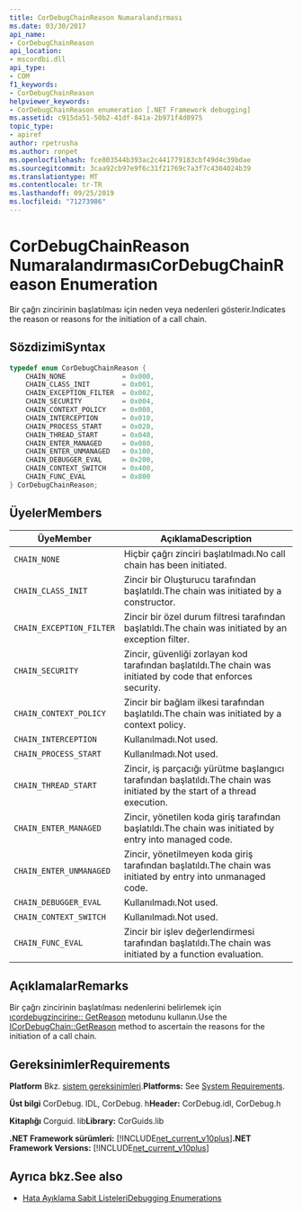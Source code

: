 ```yaml
---
title: CorDebugChainReason Numaralandırması
ms.date: 03/30/2017
api_name:
- CorDebugChainReason
api_location:
- mscordbi.dll
api_type:
- COM
f1_keywords:
- CorDebugChainReason
helpviewer_keywords:
- CorDebugChainReason enumeration [.NET Framework debugging]
ms.assetid: c915da51-50b2-41df-841a-2b971f4d0975
topic_type:
- apiref
author: rpetrusha
ms.author: ronpet
ms.openlocfilehash: fce803544b393ac2c441779183cbf49d4c39bdae
ms.sourcegitcommit: 3caa92cb97e9f6c31f21769c7a3f7c4304024b39
ms.translationtype: MT
ms.contentlocale: tr-TR
ms.lasthandoff: 09/25/2019
ms.locfileid: "71273986"
---
```

# <a name="cordebugchainreason-enumeration"></a><span data-ttu-id="9caa0-102">CorDebugChainReason Numaralandırması</span><span class="sxs-lookup"><span data-stu-id="9caa0-102">CorDebugChainReason Enumeration</span></span>
<span data-ttu-id="9caa0-103">Bir çağrı zincirinin başlatılması için neden veya nedenleri gösterir.</span><span class="sxs-lookup"><span data-stu-id="9caa0-103">Indicates the reason or reasons for the initiation of a call chain.</span></span>  
  
## <a name="syntax"></a><span data-ttu-id="9caa0-104">Sözdizimi</span><span class="sxs-lookup"><span data-stu-id="9caa0-104">Syntax</span></span>  
  
```cpp  
typedef enum CorDebugChainReason {  
    CHAIN_NONE              = 0x000,  
    CHAIN_CLASS_INIT        = 0x001,  
    CHAIN_EXCEPTION_FILTER  = 0x002,  
    CHAIN_SECURITY          = 0x004,  
    CHAIN_CONTEXT_POLICY    = 0x008,  
    CHAIN_INTERCEPTION      = 0x010,  
    CHAIN_PROCESS_START     = 0x020,  
    CHAIN_THREAD_START      = 0x040,  
    CHAIN_ENTER_MANAGED     = 0x080,  
    CHAIN_ENTER_UNMANAGED   = 0x100,  
    CHAIN_DEBUGGER_EVAL     = 0x200,  
    CHAIN_CONTEXT_SWITCH    = 0x400,  
    CHAIN_FUNC_EVAL         = 0x800  
} CorDebugChainReason;  
```  
  
## <a name="members"></a><span data-ttu-id="9caa0-105">Üyeler</span><span class="sxs-lookup"><span data-stu-id="9caa0-105">Members</span></span>  
  
|<span data-ttu-id="9caa0-106">Üye</span><span class="sxs-lookup"><span data-stu-id="9caa0-106">Member</span></span>|<span data-ttu-id="9caa0-107">Açıklama</span><span class="sxs-lookup"><span data-stu-id="9caa0-107">Description</span></span>|  
|------------|-----------------|  
|`CHAIN_NONE`|<span data-ttu-id="9caa0-108">Hiçbir çağrı zinciri başlatılmadı.</span><span class="sxs-lookup"><span data-stu-id="9caa0-108">No call chain has been initiated.</span></span>|  
|`CHAIN_CLASS_INIT`|<span data-ttu-id="9caa0-109">Zincir bir Oluşturucu tarafından başlatıldı.</span><span class="sxs-lookup"><span data-stu-id="9caa0-109">The chain was initiated by a constructor.</span></span>|  
|`CHAIN_EXCEPTION_FILTER`|<span data-ttu-id="9caa0-110">Zincir bir özel durum filtresi tarafından başlatıldı.</span><span class="sxs-lookup"><span data-stu-id="9caa0-110">The chain was initiated by an exception filter.</span></span>|  
|`CHAIN_SECURITY`|<span data-ttu-id="9caa0-111">Zincir, güvenliği zorlayan kod tarafından başlatıldı.</span><span class="sxs-lookup"><span data-stu-id="9caa0-111">The chain was initiated by code that enforces security.</span></span>|  
|`CHAIN_CONTEXT_POLICY`|<span data-ttu-id="9caa0-112">Zincir bir bağlam ilkesi tarafından başlatıldı.</span><span class="sxs-lookup"><span data-stu-id="9caa0-112">The chain was initiated by a context policy.</span></span>|  
|`CHAIN_INTERCEPTION`|<span data-ttu-id="9caa0-113">Kullanılmadı.</span><span class="sxs-lookup"><span data-stu-id="9caa0-113">Not used.</span></span>|  
|`CHAIN_PROCESS_START`|<span data-ttu-id="9caa0-114">Kullanılmadı.</span><span class="sxs-lookup"><span data-stu-id="9caa0-114">Not used.</span></span>|  
|`CHAIN_THREAD_START`|<span data-ttu-id="9caa0-115">Zincir, iş parçacığı yürütme başlangıcı tarafından başlatıldı.</span><span class="sxs-lookup"><span data-stu-id="9caa0-115">The chain was initiated by the start of a thread execution.</span></span>|  
|`CHAIN_ENTER_MANAGED`|<span data-ttu-id="9caa0-116">Zincir, yönetilen koda giriş tarafından başlatıldı.</span><span class="sxs-lookup"><span data-stu-id="9caa0-116">The chain was initiated by entry into managed code.</span></span>|  
|`CHAIN_ENTER_UNMANAGED`|<span data-ttu-id="9caa0-117">Zincir, yönetilmeyen koda giriş tarafından başlatıldı.</span><span class="sxs-lookup"><span data-stu-id="9caa0-117">The chain was initiated by entry into unmanaged code.</span></span>|  
|`CHAIN_DEBUGGER_EVAL`|<span data-ttu-id="9caa0-118">Kullanılmadı.</span><span class="sxs-lookup"><span data-stu-id="9caa0-118">Not used.</span></span>|  
|`CHAIN_CONTEXT_SWITCH`|<span data-ttu-id="9caa0-119">Kullanılmadı.</span><span class="sxs-lookup"><span data-stu-id="9caa0-119">Not used.</span></span>|  
|`CHAIN_FUNC_EVAL`|<span data-ttu-id="9caa0-120">Zincir bir işlev değerlendirmesi tarafından başlatıldı.</span><span class="sxs-lookup"><span data-stu-id="9caa0-120">The chain was initiated by a function evaluation.</span></span>|  
  
## <a name="remarks"></a><span data-ttu-id="9caa0-121">Açıklamalar</span><span class="sxs-lookup"><span data-stu-id="9caa0-121">Remarks</span></span>  
 <span data-ttu-id="9caa0-122">Bir çağrı zincirinin başlatılması nedenlerini belirlemek için [ıcordebugzincirine:: GetReason](icordebugchain-getreason-method.md) metodunu kullanın.</span><span class="sxs-lookup"><span data-stu-id="9caa0-122">Use the [ICorDebugChain::GetReason](icordebugchain-getreason-method.md) method to ascertain the reasons for the initiation of a call chain.</span></span>  
  
## <a name="requirements"></a><span data-ttu-id="9caa0-123">Gereksinimler</span><span class="sxs-lookup"><span data-stu-id="9caa0-123">Requirements</span></span>  
 <span data-ttu-id="9caa0-124">**Platform** Bkz. [sistem gereksinimleri](../../get-started/system-requirements.md).</span><span class="sxs-lookup"><span data-stu-id="9caa0-124">**Platforms:** See [System Requirements](../../get-started/system-requirements.md).</span></span>  
  
 <span data-ttu-id="9caa0-125">**Üst bilgi** CorDebug. IDL, CorDebug. h</span><span class="sxs-lookup"><span data-stu-id="9caa0-125">**Header:** CorDebug.idl, CorDebug.h</span></span>  
  
 <span data-ttu-id="9caa0-126">**Kitaplığı** Corguid. lib</span><span class="sxs-lookup"><span data-stu-id="9caa0-126">**Library:** CorGuids.lib</span></span>  
  
 <span data-ttu-id="9caa0-127">**.NET Framework sürümleri:** [!INCLUDE[net_current_v10plus](../../../../includes/net-current-v10plus-md.md)]</span><span class="sxs-lookup"><span data-stu-id="9caa0-127">**.NET Framework Versions:** [!INCLUDE[net_current_v10plus](../../../../includes/net-current-v10plus-md.md)]</span></span>  
  
## <a name="see-also"></a><span data-ttu-id="9caa0-128">Ayrıca bkz.</span><span class="sxs-lookup"><span data-stu-id="9caa0-128">See also</span></span>

- [<span data-ttu-id="9caa0-129">Hata Ayıklama Sabit Listeleri</span><span class="sxs-lookup"><span data-stu-id="9caa0-129">Debugging Enumerations</span></span>](debugging-enumerations.md)
